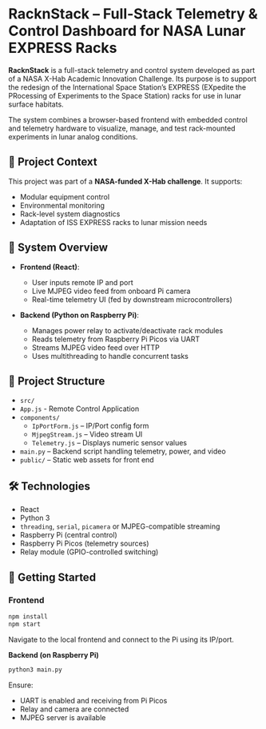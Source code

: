 # RacknStack – Full-Stack Telemetry & Control Dashboard for NASA Lunar EXPRESS Racks

**RacknStack** is a full-stack telemetry and control system developed as part of a NASA X-Hab Academic Innovation Challenge. Its purpose is to support the redesign of the International Space Station’s EXPRESS (EXpedite the PRocessing of Experiments to the Space Station) racks for use in lunar surface habitats.

The system combines a browser-based frontend with embedded control and telemetry hardware to visualize, manage, and test rack-mounted experiments in lunar analog conditions.

## 🧭 Project Context

This project was part of a **NASA-funded X-Hab challenge**. It supports:
- Modular equipment control
- Environmental monitoring
- Rack-level system diagnostics
- Adaptation of ISS EXPRESS racks to lunar mission needs

## 🔧 System Overview

- **Frontend (React)**:
  - User inputs remote IP and port
  - Live MJPEG video feed from onboard Pi camera
  - Real-time telemetry UI (fed by downstream microcontrollers)

- **Backend (Python on Raspberry Pi)**:
  - Manages power relay to activate/deactivate rack modules
  - Reads telemetry from Raspberry Pi Picos via UART
  - Streams MJPEG video feed over HTTP
  - Uses multithreading to handle concurrent tasks

## 📁 Project Structure

- `src/`
- `App.js` - Remote Control Application
- `components/`
  - `IpPortForm.js` – IP/Port config form
  - `MjpegStream.js` – Video stream UI
  - `Telemetry.js` – Displays numeric sensor values
- `main.py` – Backend script handling telemetry, power, and video
- `public/` – Static web assets for front end

## 🛠️ Technologies

- React
- Python 3
- `threading`, `serial`, `picamera` or MJPEG-compatible streaming
- Raspberry Pi (central control)
- Raspberry Pi Picos (telemetry sources)
- Relay module (GPIO-controlled switching)

## 🚀 Getting Started

### Frontend

```bash
npm install
npm start
```
Navigate to the local frontend and connect to the Pi using its IP/port.

**Backend (on Raspberry Pi)**
```bash
python3 main.py
```
Ensure:

- UART is enabled and receiving from Pi Picos
- Relay and camera are connected
- MJPEG server is available